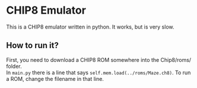 # CHIP8 Emulator
This is a CHIP8 emulator written in python. It works, but is very slow.

## How to run it?
First, you need to download a CHIP8 ROM somewhere into the Chip8/roms/ folder. \
In `main.py` there is a line that says `self.mem.load(../roms/Maze.ch8)`. To run a ROM, change the filename in that line.
